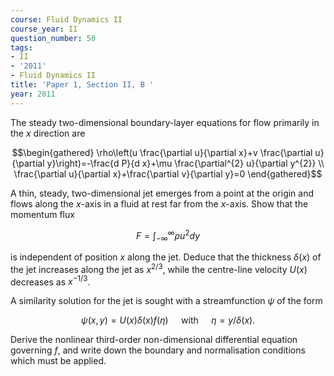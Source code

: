 ```yaml
---
course: Fluid Dynamics II
course_year: II
question_number: 50
tags:
- II
- '2011'
- Fluid Dynamics II
title: 'Paper 1, Section II, B '
year: 2011
---
```




The steady two-dimensional boundary-layer equations for flow primarily in the $x$ direction are

$$\begin{gathered}
\rho\left(u \frac{\partial u}{\partial x}+v \frac{\partial u}{\partial y}\right)=-\frac{d P}{d x}+\mu \frac{\partial^{2} u}{\partial y^{2}} \\
\frac{\partial u}{\partial x}+\frac{\partial v}{\partial y}=0
\end{gathered}$$

A thin, steady, two-dimensional jet emerges from a point at the origin and flows along the $x$-axis in a fluid at rest far from the $x$-axis. Show that the momentum flux

$$F=\int_{-\infty}^{\infty} \rho u^{2} d y$$

is independent of position $x$ along the jet. Deduce that the thickness $\delta(x)$ of the jet increases along the jet as $x^{2 / 3}$, while the centre-line velocity $U(x)$ decreases as $x^{-1 / 3}$.

A similarity solution for the jet is sought with a streamfunction $\psi$ of the form

$$\psi(x, y)=U(x) \delta(x) f(\eta) \quad \text { with } \quad \eta=y / \delta(x) .$$

Derive the nonlinear third-order non-dimensional differential equation governing $f$, and write down the boundary and normalisation conditions which must be applied.